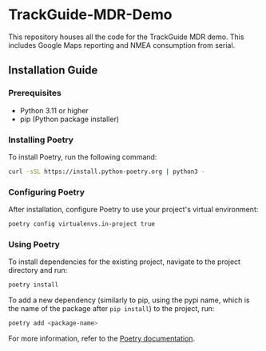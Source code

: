 # TrackGuide-MDR-Demo
This repository houses all the code for the TrackGuide MDR demo. This includes Google Maps reporting and NMEA consumption from serial.

## Installation Guide

### Prerequisites
- Python 3.11 or higher
- pip (Python package installer)

### Installing Poetry
To install Poetry, run the following command:
```sh
curl -sSL https://install.python-poetry.org | python3 -
```

### Configuring Poetry
After installation, configure Poetry to use your project's virtual environment:
```sh
poetry config virtualenvs.in-project true
```

### Using Poetry
To install dependencies for the existing project, navigate to the project directory and run:
```sh
poetry install
```

To add a new dependency (similarly to pip, using the pypi name, which is the name of the package after `pip install`) to the project, run:
```sh
poetry add <package-name>
```

For more information, refer to the [Poetry documentation](https://python-poetry.org/docs/).